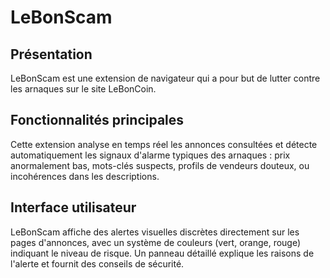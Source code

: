 # LeBonScam

## Présentation

LeBonScam est une extension de navigateur qui a pour but de lutter contre les arnaques sur le site LeBonCoin.

## Fonctionnalités principales
Cette extension analyse en temps réel les annonces consultées et détecte automatiquement les signaux d'alarme typiques des arnaques : prix anormalement bas, mots-clés suspects, profils de vendeurs douteux, ou incohérences dans les descriptions.

## Interface utilisateur
LeBonScam affiche des alertes visuelles discrètes directement sur les pages d'annonces, avec un système de couleurs (vert, orange, rouge) indiquant le niveau de risque. Un panneau détaillé explique les raisons de l'alerte et fournit des conseils de sécurité.